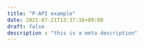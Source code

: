 ```yaml
---
title: "P-API example"
date: 2021-07-21T13:37:16+09:00
draft: false
description : "this is a meta description"
---
```


